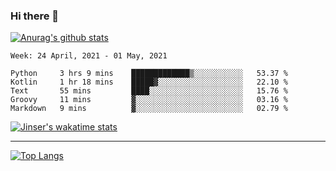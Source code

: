 ### Hi there 👋

[![Anurag's github stats](https://github-readme-stats.vercel.app/api?username=jinserrr&show_icons=true)](https://github.com/anuraghazra/github-readme-stats)


<!--START_SECTION:waka-->
```text
Week: 24 April, 2021 - 01 May, 2021

Python     3 hrs 9 mins    █████████████▒░░░░░░░░░░░   53.37 % 
Kotlin     1 hr 18 mins    █████▓░░░░░░░░░░░░░░░░░░░   22.10 % 
Text       55 mins         ████░░░░░░░░░░░░░░░░░░░░░   15.76 % 
Groovy     11 mins         ▓░░░░░░░░░░░░░░░░░░░░░░░░   03.16 % 
Markdown   9 mins          ▓░░░░░░░░░░░░░░░░░░░░░░░░   02.79 % 
```
<!--END_SECTION:waka-->

[![Jinser's wakatime stats](https://github-readme-stats.vercel.app/api/wakatime?username=jinser)](https://github.com/anuraghazra/github-readme-stats)

***

[![Top Langs](https://github-readme-stats.vercel.app/api/top-langs/?username=jinserrr)](https://github.com/anuraghazra/github-readme-stats)
